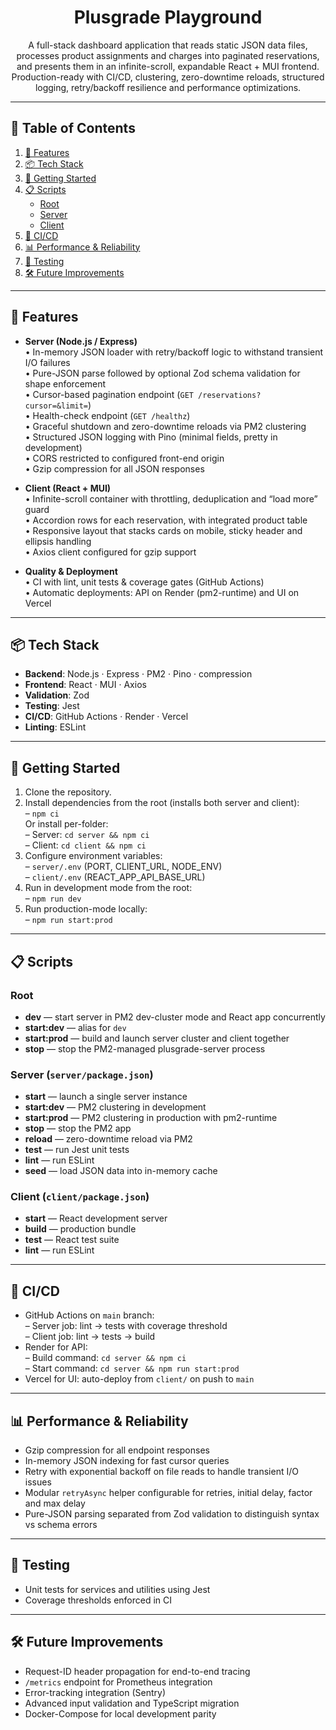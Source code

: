 <div align="center">

# Plusgrade Playground

A full-stack dashboard application that reads static JSON data files, processes product assignments and charges into paginated reservations, and presents them in an infinite-scroll, expandable React + MUI frontend. Production-ready with CI/CD, clustering, zero-downtime reloads, structured logging, retry/backoff resilience and performance optimizations.

</div>

---

## 📑 Table of Contents

1. [🚀 Features](#-features)  
2. [📦 Tech Stack](#-tech-stack)  
3. [🔧 Getting Started](#-getting-started)  
4. [📋 Scripts](#-scripts)  
   - [Root](#root-scripts)  
   - [Server](#server-serverpackagejson)  
   - [Client](#client-clientpackagejson)  
5. [🔄 CI/CD](#-cicd)  
6. [📊 Performance & Reliability](#-performance--reliability)  
7. [🧪 Testing](#-testing)  
8. [🛠️ Future Improvements](#️-future-improvements)  

---

<div align="left">

## 🚀 Features

- **Server (Node.js / Express)**  
  • In-memory JSON loader with retry/backoff logic to withstand transient I/O failures  
  • Pure-JSON parse followed by optional Zod schema validation for shape enforcement  
  • Cursor-based pagination endpoint (`GET /reservations?cursor=&limit=`)  
  • Health-check endpoint (`GET /healthz`)  
  • Graceful shutdown and zero-downtime reloads via PM2 clustering  
  • Structured JSON logging with Pino (minimal fields, pretty in development)  
  • CORS restricted to configured front-end origin  
  • Gzip compression for all JSON responses  

- **Client (React + MUI)**  
  • Infinite-scroll container with throttling, deduplication and “load more” guard  
  • Accordion rows for each reservation, with integrated product table  
  • Responsive layout that stacks cards on mobile, sticky header and ellipsis handling  
  • Axios client configured for gzip support  

- **Quality & Deployment**  
  • CI with lint, unit tests & coverage gates (GitHub Actions)  
  • Automatic deployments: API on Render (pm2-runtime) and UI on Vercel  

</div>

---

<div align="left">

## 📦 Tech Stack

- **Backend**: Node.js · Express · PM2 · Pino · compression  
- **Frontend**: React · MUI · Axios  
- **Validation**: Zod  
- **Testing**: Jest  
- **CI/CD**: GitHub Actions · Render · Vercel  
- **Linting**: ESLint  

</div>

---

<div align="left">

## 🔧 Getting Started

1. Clone the repository.  
2. Install dependencies from the root (installs both server and client):  
   – `npm ci`  
   Or install per-folder:  
   – Server: `cd server && npm ci`  
   – Client: `cd client && npm ci`  
3. Configure environment variables:  
   – `server/.env` (PORT, CLIENT_URL, NODE_ENV)  
   – `client/.env` (REACT_APP_API_BASE_URL)  
4. Run in development mode from the root:  
   – `npm run dev`  
5. Run production-mode locally:  
   – `npm run start:prod`  

</div>

---

<div align="left">

## 📋 Scripts

### Root

- **dev** — start server in PM2 dev-cluster mode and React app concurrently  
- **start:dev** — alias for `dev`  
- **start:prod** — build and launch server cluster and client together  
- **stop** — stop the PM2-managed plusgrade-server process  

### Server (`server/package.json`)

- **start** — launch a single server instance  
- **start:dev** — PM2 clustering in development  
- **start:prod** — PM2 clustering in production with pm2-runtime  
- **stop** — stop the PM2 app  
- **reload** — zero-downtime reload via PM2  
- **test** — run Jest unit tests  
- **lint** — run ESLint  
- **seed** — load JSON data into in-memory cache  

### Client (`client/package.json`)

- **start** — React development server  
- **build** — production bundle  
- **test** — React test suite  
- **lint** — run ESLint  

</div>

---

<div align="left">

## 🔄 CI/CD

- GitHub Actions on `main` branch:  
  – Server job: lint → tests with coverage threshold  
  – Client job: lint → tests → build  
- Render for API:  
  – Build command: `cd server && npm ci`  
  – Start command: `cd server && npm run start:prod`  
- Vercel for UI: auto-deploy from `client/` on push to `main`  

</div>

---

<div align="left">

## 📊 Performance & Reliability

- Gzip compression for all endpoint responses  
- In-memory JSON indexing for fast cursor queries  
- Retry with exponential backoff on file reads to handle transient I/O issues  
- Modular `retryAsync` helper configurable for retries, initial delay, factor and max delay  
- Pure-JSON parsing separated from Zod validation to distinguish syntax vs schema errors  

</div>

---

<div align="left">

## 🧪 Testing

- Unit tests for services and utilities using Jest  
- Coverage thresholds enforced in CI  

</div>

---

<div align="left">

## 🛠️ Future Improvements

- Request-ID header propagation for end-to-end tracing  
- `/metrics` endpoint for Prometheus integration  
- Error-tracking integration (Sentry)  
- Advanced input validation and TypeScript migration  
- Docker-Compose for local development parity  

</div>